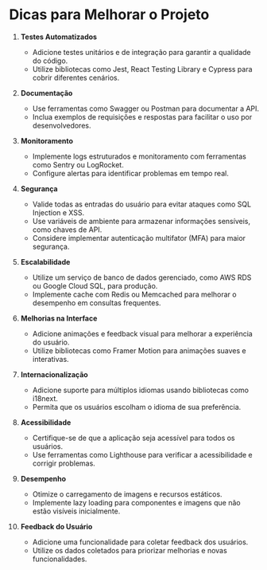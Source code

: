 # Dicas para Melhorar o Projeto

1. **Testes Automatizados**
   - Adicione testes unitários e de integração para garantir a qualidade do código.
   - Utilize bibliotecas como Jest, React Testing Library e Cypress para cobrir diferentes cenários.


2. **Documentação**
   - Use ferramentas como Swagger ou Postman para documentar a API.
   - Inclua exemplos de requisições e respostas para facilitar o uso por desenvolvedores.


3. **Monitoramento**
   - Implemente logs estruturados e monitoramento com ferramentas como Sentry ou LogRocket.
   - Configure alertas para identificar problemas em tempo real.

4. **Segurança**
   - Valide todas as entradas do usuário para evitar ataques como SQL Injection e XSS.
   - Use variáveis de ambiente para armazenar informações sensíveis, como chaves de API.
   - Considere implementar autenticação multifator (MFA) para maior segurança.

5. **Escalabilidade**
   - Utilize um serviço de banco de dados gerenciado, como AWS RDS ou Google Cloud SQL, para produção.
   - Implemente cache com Redis ou Memcached para melhorar o desempenho em consultas frequentes.

6. **Melhorias na Interface**
   - Adicione animações e feedback visual para melhorar a experiência do usuário.
   - Utilize bibliotecas como Framer Motion para animações suaves e interativas.

7. **Internacionalização**
   - Adicione suporte para múltiplos idiomas usando bibliotecas como i18next.
   - Permita que os usuários escolham o idioma de sua preferência.

8. **Acessibilidade**
   - Certifique-se de que a aplicação seja acessível para todos os usuários.
   - Use ferramentas como Lighthouse para verificar a acessibilidade e corrigir problemas.

9. **Desempenho**
   - Otimize o carregamento de imagens e recursos estáticos.
   - Implemente lazy loading para componentes e imagens que não estão visíveis inicialmente.

10. **Feedback do Usuário**
    - Adicione uma funcionalidade para coletar feedback dos usuários.
    - Utilize os dados coletados para priorizar melhorias e novas funcionalidades.
